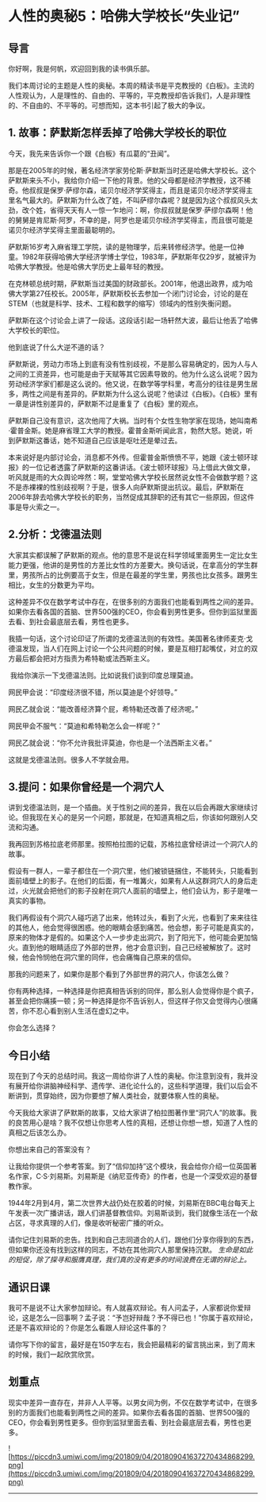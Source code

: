 # 人性的奥秘5：哈佛大学校长“失业记”

## 导言

你好啊，我是何帆，欢迎回到我的读书俱乐部。

我们本周讨论的主题是人性的奥秘。本周的精读书是平克教授的《白板》。主流的人性观认为，人是理性的、自由的、平等的，平克教授却告诉我们，人是非理性的、不自由的、不平等的。可想而知，这本书引起了极大的争议。

## 1. 故事：萨默斯怎样丢掉了哈佛大学校长的职位

今天，我先来告诉你一个跟《白板》有瓜葛的“丑闻”。

那是在2005年的时候，著名经济学家劳伦斯·萨默斯当时还是哈佛大学校长。这个萨默斯来头不小，我给你介绍一下他的背景。他的父母都是经济学教授，这不稀奇。他叔叔是保罗·萨缪尔森，诺贝尔经济学奖得主，而且是诺贝尔经济学奖得主里名气最大的。萨默斯为什么改了姓，不叫萨缪尔森呢？就是因为这个叔叔风头太劲，改个姓，省得天天有人一惊一乍地问：啊，你叔叔就是保罗·萨缪尔森啊！他的舅舅是肯尼斯·阿罗，不幸的是，阿罗也是诺贝尔经济学奖得主，而且很可能是诺贝尔经济学奖得主里面最聪明的。

萨默斯16岁考入麻省理工学院，读的是物理学，后来转修经济学。他是一位神童。1982年获得哈佛大学经济学博士学位，1983年，萨默斯年仅29岁，就被评为哈佛大学教授。他是哈佛大学历史上最年轻的教授。

在克林顿总统时期，萨默斯当过美国的财政部长。2001年，他退出政界，成为哈佛大学第27任校长。2005年，萨默斯校长去参加一个闭门讨论会，讨论的是在STEM（也就是科学、技术、工程和数学的缩写）领域内的性别失衡问题。

萨默斯在这个讨论会上讲了一段话。这段话引起一场轩然大波，最后让他丢了哈佛大学校长的职位。

他到底说了什么大逆不道的话？

萨默斯说，劳动力市场上到底有没有性别歧视，不是那么容易确定的，因为人与人之间的工资差异，也可能是由于天赋等其它因素导致的。他为什么这么说呢？因为劳动经济学家们都是这么说的。他又说，在数学等学科里，考高分的往往是男生居多，两性之间是有差异的。萨默斯为什么这么说呢？他读过《白板》。《白板》里有一章是讲性别差异的，萨默斯不过是重复了《白板》里的观点。

萨默斯自己没有意识，这次他闯了大祸。当时有个女性生物学家在现场，她叫南希·霍普金斯。她是麻省理工大学的教授。霍普金斯听闻此言，勃然大怒。她说，听到萨默斯这番话，她不知道自己应该是呕吐还是晕过去。

本来说好是内部讨论会，消息都不外传。但霍普金斯愤愤不平，她跟《波士顿环球报》的一位记者透露了萨默斯的这番讲话。《波士顿环球报》马上借此大做文章，听风就是雨的大众舆论哗然：啊，堂堂哈佛大学校长居然说女性不会做数学题？这不是赤裸裸的性别歧视啊？于是，很多人向萨默斯提出抗议。最后，萨默斯在2006年辞去哈佛大学校长的职务，当然促成其辞职的还有其它一些原因，但这件事是导火索之一。

## 2.分析：戈德温法则

大家其实都误解了萨默斯的观点。他的意思不是说在科学领域里面男生一定比女生能力更强，他讲的是男性的方差比女性的方差要大。换句话说，在拿高分的学生群里，男孩所占的比例要高于女生，但是在最差的学生里，男孩也比女孩多。跟男生相比，女生的分数更为平均。

这种差异不仅在数学考试中存在，在很多别的方面我们也能看到两性之间的差异。如果你去看各国的首脑、世界500强的CEO，你会看到男性更多。但你到监狱里面去看、到社会最底层去看，男性也更多。

我插一句话，这个讨论印证了所谓的戈德温法则的有效性。美国著名律师麦克·戈德温发现，当人们在网上讨论一个公共问题的时候，要是互相打起嘴仗，对立的双方最后都会把对方指责为希特勒或法西斯主义。

 我给你演示一下戈德温法则。比如说我们谈到印度总理莫迪。

网民甲会说：“印度经济很不错，所以莫迪是个好领导。”

网民乙就会说：“能改善经济算个屁，希特勒还改善了经济呢。”

网民甲会不服气：“莫迪和希特勒怎么会一样呢？”

网民乙就会说：“你不允许我批评莫迪，你也是一个法西斯主义者。”

这就是戈德温法则。很多人不学就会用。

## 3.提问：如果你曾经是一个洞穴人

讲到戈德温法则，是一个插曲。关于性别之间的差异，我在以后会再跟大家继续讨论。但我现在关心的是另一个问题，那就是，在知道真相之后，你该如何跟别人交流和沟通。

我再回到苏格拉底老师那里。按照柏拉图的记载，苏格拉底曾经讲过一个洞穴人的故事。

假设有一群人，一辈子都住在一个洞穴里，他们被锁链捆住，不能转头，只能看到面前墙壁上的影子。在他们的后面，有一堆篝火，如果有人从这群洞穴人的身后走过，火光就会把他们的影子投射在洞穴人面前的墙壁上，他们会认为，影子是唯一真实的事物。

我们再假设有个洞穴人碰巧逃了出来，他转过头，看到了火光，也看到了来来往往的其他人，他会觉得很困惑。他的眼睛会感到痛苦。他会想，影子可能是真实的，原来的物体才是假的。如果这个人一步步走出洞穴，到了阳光下，他可能会更加恼火。直到他的眼睛适应了外部的世界，他才会意识到，自己已经被解放了。这时候，他会怜悯他在洞穴里的同伴，也会痛悔自己原来的信仰。

那我的问题来了，如果你是那个看到了外部世界的洞穴人，你该怎么做？

你有两种选择，一种选择是你把真相告诉别的同伴，那么别人会觉得你是个疯子，甚至会把你痛揍一顿；另一种选择是你不告诉别人，但这样子你又会觉得内心很痛苦，你不忍心看到别人生活在虚幻之中。

你会怎么选择？

## 今日小结

现在到了今天的总结时间。我这一周给你讲了人性的奥秘。你注意到没有，我并没有展开给你讲脑神经科学、遗传学、进化论什么的，这些科学道理，我们以后会不断讲到，贯穿始终，因为你要想了解人类社会，就要体察人性的奥秘。

今天我给大家讲了萨默斯的故事，又给大家讲了柏拉图著作里“洞穴人”的故事。我的良苦用心是啥？我不仅想让你思考人性的真相，还想让你想一想，知道了人性的真相之后该怎么办。

你想出来自己的答案没有？

让我给你提供一个参考答案。到了“信仰加持”这个模块，我会给你介绍一位英国著名作家，C·S·刘易斯。刘易斯是《纳尼亚传奇》的作者，也是一个深受欢迎的基督教作家。

1944年2月到4月，第二次世界大战仍处在胶着的时候，刘易斯在BBC电台每天上午发表一次广播讲话，跟人们讲基督教信仰。刘易斯谈到，我们就像生活在一个敌占区，寻求真理的人们，像是收听秘密广播的听众。

请你记住刘易斯的忠告。找到和自己志同道合的人们，跟他们分享你得到的东西，但如果你还没有找到这样的同志，不妨在其他洞穴人那里保持沉默。 *生命是如此的短促，除了探寻和服膺真理，我们真的没有更多的时间浪费在无谓的辩论上。*

## 通识日课

我可不是说不让大家参加辩论。有人就喜欢辩论。有人问孟子，人家都说你爱辩论，这是怎么一回事啊？孟子说：“予岂好辩哉？予不得已也！”你属于喜欢辩论，还是不喜欢辩论的？你是怎么看跟人辩论这件事的？

请你写下你的留言，最好是在150字左右，我会把最精彩的留言挑出来，到了周末的时候，我们一起欣赏欣赏。

## 划重点

现实中差异一直存在，并非人人平等。以男女间为例，不仅在数学考试中，在很多别的方面我们也能看到两性之间的差异。如果你去看各国的首脑、世界500强的CEO，你会看到男性更多。但你到监狱里面去看、到社会最底层去看，男性也更多。

![https://piccdn3.umiwi.com/img/201809/04/201809041637270434868299.png](https://piccdn3.umiwi.com/img/201809/04/201809041637270434868299.png)

---
